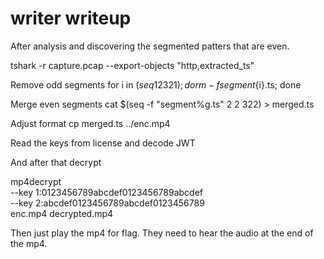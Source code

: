 # writer writeup 
After analysis and discovering the segmented patters that are even.

tshark -r capture.pcap --export-objects "http,extracted_ts"

Remove odd segments
for i in $(seq 1 2 321); do rm -f segment${i}.ts; done

Merge even segments
cat $(seq -f "segment%g.ts" 2 2 322) > merged.ts

Adjust format
cp merged.ts ../enc.mp4

Read the keys from license and decode JWT

And after that decrypt

mp4decrypt \
  --key 1:0123456789abcdef0123456789abcdef \
  --key 2:abcdef0123456789abcdef0123456789 \
  enc.mp4 decrypted.mp4

Then just play the mp4 for flag. They need to hear the audio at the end of the mp4.
